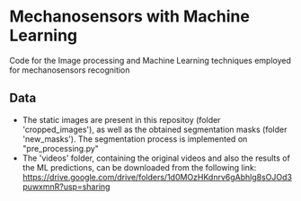 # Mechanosensors with Machine Learning
 Code for the Image processing and Machine Learning techniques employed for mechanosensors recognition



## Data

  * The static images are present in this repositoy (folder 'cropped_images'), as well as the obtained segmentation masks (folder 'new_masks'). The segmentation process is implemented on "pre_processing.py"
  * The 'videos' folder, containing the original videos and also the results of the ML predictions, can be downloaded from the following link: https://drive.google.com/drive/folders/1d0MOzHKdnrv6gAbhlg8sOJOd3puwxmnR?usp=sharing
